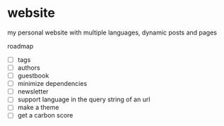 # website
my personal website with multiple languages, dynamic posts and pages

roadmap
 - [ ] tags
 - [ ] authors
 - [ ] guestbook
 - [ ] minimize dependencies
 - [ ] newsletter
 - [ ] support language in the query string of an url
 - [ ] make a theme
 - [ ] get a carbon score